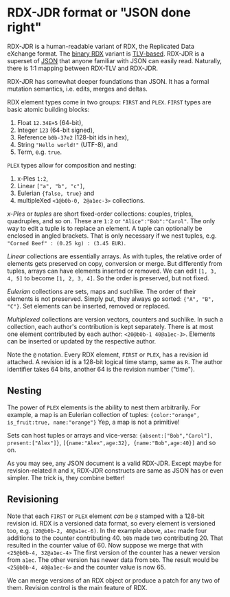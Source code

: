 #   RDX-JDR format or "JSON done right"

RDX-JDR is a human-readable variant of RDX, the Replicated Data eXchange format.
The [binary RDX][r] variant is [TLV-based][t].
RDX-JDR is a superset of [JSON][j] that anyone familiar with JSON can easily read.
Naturally, there is 1:1 mapping between RDX-TLV and RDX-JDR.

RDX-JDR has somewhat deeper foundations than JSON.
It has a formal mutation semantics, i.e. edits, merges and deltas.

RDX element types come in two groups: `FIRST` and `PLEX`.
`FIRST` types are basic atomic building blocks:
 1. Float `12.34E+5` (64-bit),
 2. Integer `123` (64-bit signed),
 3. Reference `b0b-37e2` (128-bit ids in hex),
 4. String `"Hello world!"` (UTF-8), and
 5. Term, e.g. `true`.

`PLEX` types allow for composition and nesting:
 1. x-Ples `1:2`,
 2. Linear `["a", "b", "c"]`,
 3. Eulerian `{false, true}` and
 4. multipleXed `<1@b0b-0, 2@a1ec-3>` collections.

*x-Ples* or *tuples* are short fixed-order collections: couples, triples, quadruples, and so on.
These are `1:2` or `"Alice":"Bob":"Carol"`.
The only way to edit a tuple is to replace an element.
A tuple can optionally be enclosed in angled brackets.
That is only necessary if we nest tuples, e.g. `"Corned Beef" : (0.25 kg) : (3.45 EUR)`.

*Linear* collections are essentially arrays.
As with tuples, the relative order of elements gets preserved on copy, conversion or merge.
But differently from tuples, arrays can have elements inserted or removed.
We can edit `[1, 3, 4, 5]` to become `[1, 2, 3, 4]`.
So the order is preserved, but not fixed.

*Eulerian* collections are sets, maps and suchlike.
The order of their elements is not preserved.
Simply put, they always go sorted: `{"A", "B", "C"}`.
Set elements can be inserted, removed or replaced.

*Multiplexed* collections are version vectors, counters and suchlike.
In such a collection, each author's contribution is kept separately.
There is at most one element contributed by each author: `<20@b0b-1 40@a1ec-3>`.
Elements can be inserted or updated by the respective author.

Note the `@` notation.
Every RDX element, `FIRST` or `PLEX`, has a revision id attached.
A revision id is a 128-bit logical time stamp, same as `R`.
The author identifier takes 64 bits, another 64 is the revision number ("time").

##  Nesting

The power of `PLEX` elements is the ability to nest them arbitrarily.
For example, a map is an Eulerian collection of tuples:
`{color:"orange", is_fruit:true, name:"orange"}`
Yep, a map is not a primitive!

Sets can host tuples or arrays and vice-versa:
`{absent:["Bob","Carol"], present:["Alex"]}`,
`[{name:"Alex",age:32}, {name:"Bob",age:40}]` and so on.

As you may see, any JSON document is a valid RDX-JDR.
Except maybe for revision-related `R` and `X`, RDX-JDR constructs are same as JSON has or even simpler.
The trick is, they combine better!

##  Revisioning

Note that each `FIRST` or `PLEX` element *can* be `@` stamped with a 128-bit revision id.
RDX is a versioned data format, so every element is versioned too, e.g. `(20@b0b-2, 40@a1ec-6)`.
In the example above, `a1ec` made four additions to the counter contributing 40.
`b0b` made two contributing 20.
That resulted in the counter value of 60.
Now suppose we merge that with `<25@b0b-4, 32@a1ec-4>`
The first version of the counter has a newer version from `a1ec`.
The other version has newer data from `b0b`.
The result would be `<25@b0b-4, 40@a1ec-6>` and the counter value is now 65.

We can merge versions of an RDX object or produce a patch for any two of them.
Revision control is the main feature of RDX.

[j]: http://json.org
[r]: ./RDX.md
[t]: ../abc/TLV.md
